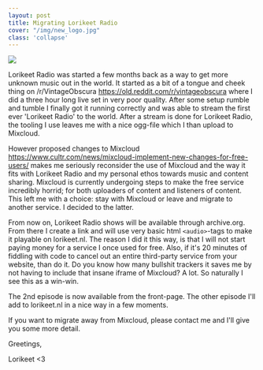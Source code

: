 ```yaml
---
layout: post
title: Migrating Lorikeet Radio
cover: "/img/new_logo.jpg"
class: 'collapse'
---
```


<img class='cover' src="{{ page.cover }}"/>

Lorikeet Radio was started a few months back as a way to get more unknown music out in the world. It started as a bit of a tongue and cheek thing on /r/VintageObscura <sr>https://old.reddit.com/r/vintageobscura</sr> where I did a three hour long live set in very poor quality. After some setup rumble and tumble I finally got it running correctly and was able to stream the first ever 'Lorikeet Radio' to the world. After a stream is done for Lorikeet Radio, the tooling I use leaves me with a nice ogg-file which I than upload to Mixcloud.

However proposed changes to Mixcloud <sr>https://www.cultr.com/news/mixcloud-implement-new-changes-for-free-users/</sr> makes me seriously reconsider the use of Mixcloud and the way it fits with Lorikeet Radio and my personal ethos towards music and content sharing. Mixcloud is currently undergoing steps to make the free service incredibly horrid; for both uploaders of content and listeners of content. This left me with a choice: stay with Mixcloud or leave and migrate to another service. I decided to the latter.

From now on, Lorikeet Radio shows will be available through archive.org. From there I create a link and will use very basic html `<audio>`-tags to make it playable on lorikeet.nl. The reason I did it this way, is that I will not start paying money for a service I once used for free. Also, if it's 20 minutes of fiddling with code to cancel out an entire third-party service from your website, than do it. Do you know how many bullshit trackers it saves me by not having to include that insane iframe of Mixcloud? A lot. So naturally I see this as a win-win.

The 2nd episode is now available from the front-page. The other episode I'll add to lorikeet.nl in a nice way in a few moments.

If you want to migrate away from Mixcloud, please contact me and I'll give you some more detail.

Greetings,


Lorikeet <3
